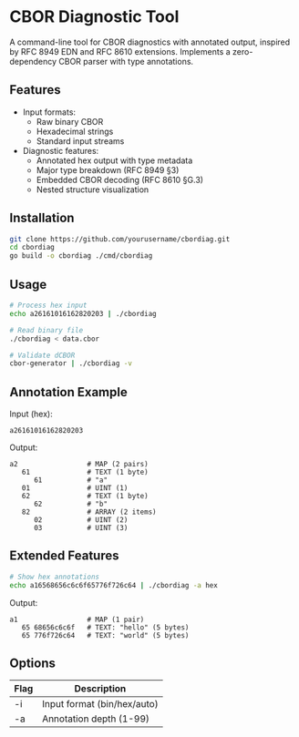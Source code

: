 # CBOR Diagnostic Tool

A command-line tool for CBOR diagnostics with annotated output, inspired by RFC 8949 EDN and RFC 8610 extensions. Implements a zero-dependency CBOR parser with type annotations.

## Features

- Input formats:
  - Raw binary CBOR
  - Hexadecimal strings
  - Standard input streams
- Diagnostic features:
  - Annotated hex output with type metadata
  - Major type breakdown (RFC 8949 §3)
  - Embedded CBOR decoding (RFC 8610 §G.3)
  - Nested structure visualization

## Installation

```bash
git clone https://github.com/yourusername/cbordiag.git
cd cbordiag
go build -o cbordiag ./cmd/cbordiag
```

## Usage

```bash
# Process hex input
echo a26161016162820203 | ./cbordiag

# Read binary file 
./cbordiag < data.cbor

# Validate dCBOR
cbor-generator | ./cbordiag -v
```

## Annotation Example

Input (hex):
```
a26161016162820203
```

Output:
```text
a2                 # MAP (2 pairs)
   61              # TEXT (1 byte)
      61           # "a"
   01              # UINT (1)
   62              # TEXT (1 byte)
      62           # "b"
   82              # ARRAY (2 items)
      02           # UINT (2)
      03           # UINT (3)
```

## Extended Features

```bash
# Show hex annotations
echo a16568656c6c6f65776f726c64 | ./cbordiag -a hex
```

Output:
```text
a1                 # MAP (1 pair)
   65 68656c6c6f   # TEXT: "hello" (5 bytes)
   65 776f726c64   # TEXT: "world" (5 bytes)
```

## Options

| Flag | Description                |
|------|----------------------------|
| -i   | Input format (bin/hex/auto)|
| -a   | Annotation depth (1-99)    |
